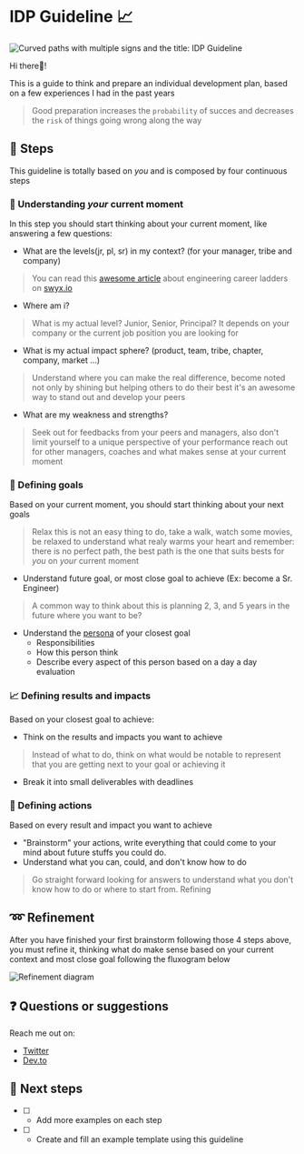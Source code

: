# IDP Guideline 📈

<!-- Hy there! please open a PR if there is any typo, english is not my native language I'm always learning :heart: I hope this guide help you :heart: -->

![Curved paths with multiple signs and the title: IDP Guideline](https://res.cloudinary.com/daiqkausy/image/upload/v1594582756/idp-cover.png)

Hi there👋!

This is a guide to think and prepare an individual development plan, based on a few experiences I had in the past years
> Good preparation increases the `probability` of succes and decreases the `risk` of things going wrong along the way


## 🚶 Steps

This guideline is totally based on *you* and is composed by four continuous steps


### 💭 Understanding *your* current moment

In this step you should start thinking about your current moment, like answering a few questions:

* What are the levels(jr, pl, sr) in my context? (for your manager, tribe and company)
> You can read this [awesome article](https://www.swyx.io/writing/career-ladders/) about engineering career ladders on [swyx.io](https://www.swyx.io/)

* Where am i? 
> What is my actual level? Junior, Senior, Principal? It depends on your company or the current job position you are looking for

* What is my actual impact sphere? (product, team, tribe, chapter, company, market ...)
> Understand where you can make the real difference, become noted not only by shining but helping others to do their best it's an awesome way to stand out and develop your peers

* What are my weakness and strengths?
> Seek out for feedbacks from your peers and managers, also don't limit yourself to a unique perspective of your performance reach out for other managers, coaches and what makes sense at your current moment


### 🚩 Defining goals

Based on your current moment, you should start thinking about your next goals
> Relax this is not an easy thing to do, take a walk, watch some movies, be relaxed to understand what realy warms your heart and remember: there is no perfect path, the best path is the one that suits bests for *you* on *your* current moment

* Understand future goal, or most close goal to achieve (Ex: become a Sr. Engineer)
> A common way to think about this is planning 2, 3, and 5 years in the future where you want to be?

* Understand the [persona](https://www.interaction-design.org/literature/topics/personas) of your closest goal
    * Responsibilities
    * How this person think
    * Describe every aspect of this person based on a day a day evaluation


### 📈 Defining results and impacts

Based on your closest goal to achieve:

* Think on the results and impacts you want to achieve
> Instead of what to do, think on what would be notable to represent that you are getting next  to your goal or achieving it

* Break it into small deliverables with deadlines


### 📝  Defining actions

Based on every result and impact you want to achieve

* "Brainstorm" your actions, write everything that could come to your mind about future stuffs you could do.
* Understand what you can, could, and don't know how to do
> Go straight forward looking for answers to understand what you don't know how to do or where to start from.
Refining


## ➿ Refinement

After you have finished your first brainstorm following those 4 steps above, you must refine it, thinking what do make sense based on your current context and most close goal following the fluxogram below

<img align="center" src="https://res.cloudinary.com/daiqkausy/image/upload/v1594581200/idp-refinement.png" heigth="100px;" alt="Refinement diagram"/>


## ❓ Questions or suggestions

Reach me out on:
* [Twitter](https://twitter.com/_luistak)
* [Dev.to](https://dev.to/luistak)


## 🔧 Next steps

- [ ] - Add more examples on each step
- [ ] - Create and fill an example template using this guideline

